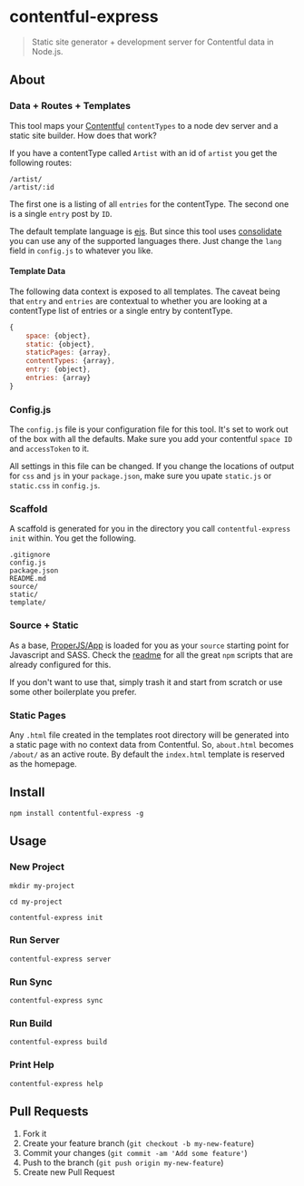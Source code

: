 contentful-express
==================

> Static site generator + development server for Contentful data in Node.js.



## About



### Data + Routes + Templates
This tool maps your [Contentful](https://www.contentful.com/) `contentTypes` to a node dev server and a static site builder. How does that work?

If you have a contentType called `Artist` with an id of `artist` you get the following routes:

```shell
/artist/
/artist/:id
```

The first one is a listing of all `entries` for the contentType. The second one is a single `entry` post by `ID`.

The default template language is [ejs](https://github.com/tj/ejs). But since this tool uses [consolidate](https://www.npmjs.com/package/consolidate) you can use any of the supported languages there. Just change the `lang` field in `config.js` to whatever you like.


#### Template Data
The following data context is exposed to all templates. The caveat being that `entry` and `entries` are contextual to whether you are looking at a contentType list of entries or a single entry by contentType.

```javascript
{
    space: {object},
    static: {object},
    staticPages: {array},
    contentTypes: {array},
    entry: {object},
    entries: {array}
}
```



### Config.js
The `config.js` file is your configuration file for this tool. It's set to work out of the box with all the defaults. Make sure you add your contentful `space ID` and `accessToken` to it.

All settings in this file can be changed. If you change the locations of output for `css` and `js` in your `package.json`, make sure you upate `static.js` or `static.css` in `config.js`.



### Scaffold
A scaffold is generated for you in the directory you call `contentful-express init` within. You get the following.


```shell
.gitignore
config.js
package.json
README.md
source/
static/
template/
```



### Source + Static
As a base, [ProperJS/App](https://github.com/ProperJS/App) is loaded for you as your `source` starting point for Javascript and SASS. Check the [readme](https://github.com/ProperJS/App#workflow) for all the great `npm` scripts that are already configured for this.

If you don't want to use that, simply trash it and start from scratch or use some other boilerplate you prefer.



### Static Pages
Any `.html` file created in the templates root directory will be generated into a static page with no context data from Contentful. So, `about.html` becomes `/about/` as an active route. By default the `index.html` template is reserved as the homepage.




## Install
```shell
npm install contentful-express -g
```



## Usage

### New Project
```shell
mkdir my-project

cd my-project

contentful-express init
```



### Run Server
```shell
contentful-express server
```



### Run Sync
```shell
contentful-express sync
```



### Run Build
```shell
contentful-express build
```



### Print Help
```shell
contentful-express help
```



## Pull Requests
1. Fork it
2. Create your feature branch (`git checkout -b my-new-feature`)
3. Commit your changes (`git commit -am 'Add some feature'`)
4. Push to the branch (`git push origin my-new-feature`)
5. Create new Pull Request
